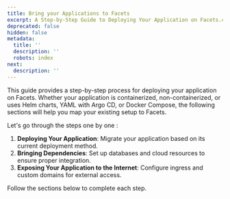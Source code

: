 ```yaml
---
title: Bring your Applications to Facets
excerpt: A Step-by-Step Guide to Deploying Your Application on Facets.cloud
deprecated: false
hidden: false
metadata:
  title: ''
  description: ''
  robots: index
next:
  description: ''
---
```

This guide provides a step-by-step process for deploying your application on Facets. Whether your application is containerized, non-containerized, or uses Helm charts, YAML with Argo CD, or Docker Compose, the following sections will help you map your existing setup to Facets.  

Let's go through the steps one by one :

1. **Deploying Your Application**: Migrate your application based on its current deployment method.  
2. **Bringing Dependencies**: Set up databases and cloud resources to ensure proper integration.  
3. **Exposing Your Application to the Internet**: Configure ingress and custom domains for external access.  

Follow the sections below to complete each step.
